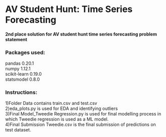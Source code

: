 # AV Student Hunt: Time Series Forecasting

#### 2nd place solution for AV student hunt time series forecasting problem statement

### Packages used:


pandas 0.20.1 <br/>
numpy 1.12.1 <br/>
scikit-learn 0.19.0 <br/>
statsmodel 0.8.0 <br/>

### Instructions:


1)Folder Data contains train.csv and test.csv <br/>
2)eda_plots.py is used for EDA and identifying outliers <br/>
3)Final Model_Tweedie Regression.py is used for final modelling process in which Tweedie regression is used as a ML model. <br/>
4)Final Submission Tweedie.csv is the final submission of predictions on test dataset. <br/>

